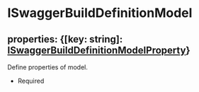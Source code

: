 # ISwaggerBuildDefinitionModel

## properties: {[key: string]: [ISwaggerBuildDefinitionModelProperty](./i-swagger-build-definition-model-property.md)}
Define properties of model.
- Required